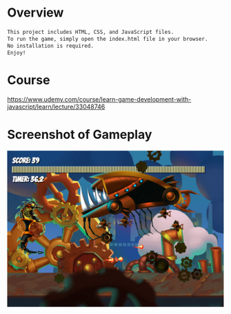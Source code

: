 
# Overview
```
This project includes HTML, CSS, and JavaScript files. 
To run the game, simply open the index.html file in your browser.
No installation is required.
Enjoy!
```

# Course
https://www.udemy.com/course/learn-game-development-with-javascript/learn/lecture/33048746

# Screenshot of Gameplay
![gameplay.png](gameplay.png)

